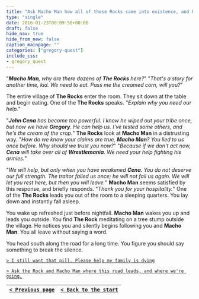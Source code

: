 ```yaml
---
title: "Ask Macho Man how all of these Rocks came into existence, and how all but the one you know have managed to stay in hiding."
type: "single"
date: 2016-01-23T00:09:58+00:00
draft: false
hide_nav: true
hide_from_new: false
caption_mainpage: ""
categories: ["gregory-quest"]
include_css:
- gregory_quest
---
```


"***Macho Man**, why are there dozens of **The Rocks** here?*" "*That's a story for another time, kid. We need to eat. Pass me the creamed corn, will you?*"

The entire village of **The Rocks** enter the room. They sit down at the table and begin eating. One of the **The Rocks** speaks. "*Explain why you need our help.*"

"***John Cena** has become too powerful. I know he wiped out your tribe once, but now we have **Gregory**. He can help us. I've tested some others, and he's the cream of the crop.*" **The Rocks** look at **Macho Man** in a distrusting way. "*How do we know your claims are true, **Macho Man**? You lied to us once before. Why should we trust you now?*" "*Because if we don't act now, **Cena** will take over all of **Wrestlemania**. We need your help fighting his armies.*"

"*We will help, but only when you have weakened **Cena**. You do not deserve our full strength. The traitor failed us once; he will not fail us again. We will let you rest here, but then you will leave.*" **Macho Man** seems satisfied by this response, and briefly responds. "*Thank you for your hospitality.*" One of the **The Rocks** leads you out of the room to a sleeping quarters. You lay down and instantly fall asleep.

You wake up refreshed just before nightfall. **Macho Man** wakes you up and leads you outside. You find **The Rock** meditating on a tree stump outside the village. He notices you and silently begins following you and **Macho Man**. You all leave without saying a word.

You head south along the road for a long time. You figure you should say something to break the silence.

[``> I still want that pill. Please help my family is dying``](../18a)

[``> Ask the Rock and Macho Man where this road leads, and where we're going.``](../19)

|[``< Previous page``](../17)|[``< Back to the start``](../)|
|---|---|